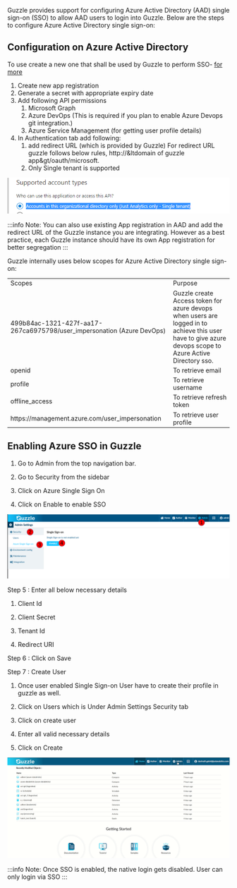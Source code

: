 
Guzzle provides support for configuring Azure Active Directory (AAD) single sign-on (SSO) to allow AAD users to login into Guzzle. Below are the steps to configure Azure Active Directory single sign-on:

## Configuration on Azure Active Directory

To use create a new one that shall be used by Guzzle to perform SSO- [for more](https://docs.microsoft.com/en-us/azure/active-directory/develop/quickstart-register-app) 
1. Create new app registration 
2. Generate a secret with appropriate expiry date
3. Add following API permissions
    1. Microsoft Graph
    2. Azure DevOps (This is required if you plan to enable Azure Devops git integration.)
    3. Azure Service Management (for getting user profile details)
4. In Authentication tab add following:
    1. add redirect URL (which is provided by Guzzle)
      For redirect URL guzzle follows below rules,
      http://&ltdomain of guzzle app&gt/oauth/microsoft. 
    2. Only Single tenant is supported

![image alt text](/img/docs/how-to-guides/administrator/security/sso0.png)

:::info Note: 
You can also use existing App registration in AAD and add the redirect URL of the Guzzle instance you are integrating. However as  a best practice, each Guzzle instance should have its own App registration for better segregation
:::


Guzzle internally uses below scopes for Azure Active Directory single sign-on:
<table>
  <tr>
    <td>Scopes</td>
    <td>Purpose</td>
  </tr>
  <tr>
    <td>499b84ac-1321-427f-aa17-267ca6975798/user_impersonation
(Azure DevOps)</td>
    <td>Guzzle create Access token for azure devops when users are logged in to achieve this user have to give azure devops scope to Azure Active Directory sso.</td>
  </tr>
  <tr>
    <td>openid</td>
    <td>To retrieve email</td>
  </tr>
  <tr>
    <td>profile</td>
    <td>To retrieve username</td>
  </tr>
  <tr>
    <td>offline_access </td>
    <td>To retrieve refresh token</td>
  </tr>
  <tr>
    <td>https://management.azure.com/user_impersonation</td>
    <td>To retrieve user profile</td>
  </tr>
</table>


## Enabling Azure SSO in Guzzle

1. Go to Admin from the top navigation bar.

2. Go to Security from  the sidebar

3. Click on Azure Single Sign On

4. Click on Enable to enable SSO

![image alt text](/img/docs/how-to-guides/administrator/security/sso1.png)

Step 5 : Enter all below necessary details 

1. Client Id

2. Client Secret

3. Tenant Id

4. Redirect URI

Step 6 : Click on Save 

Step 7 : Create User 

1. Once user enabled Single Sign-on User have to create their profile in guzzle as well. 

2. Click on Users which is Under Admin Settings Security tab

3. Click on create user

4. Enter all valid necessary details

5. Click on Create

![image alt text](/img/docs/how-to-guides/administrator/security/sso2.gif)

:::info Note:
Once SSO is enabled, the native login gets disabled. User can only login via SSO
:::
